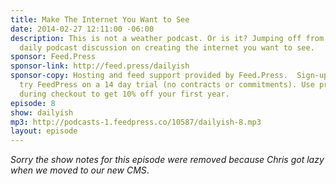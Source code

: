 ```yaml
---
title: Make The Internet You Want to See
date: 2014-02-27 12:11:00 -06:00
description: This is not a weather podcast. Or is it? Jumping off from Shawn Blanc&rsquo;s
  daily podcast discussion on creating the internet you want to see.
sponsor: Feed.Press
sponsor-link: http://feed.press/dailyish
sponsor-copy: Hosting and feed support provided by Feed.Press.  Sign-up today and
  try FeedPress on a 14 day trial (no contracts or commitments). Use promo code "dailyish"
  during checkout to get 10% off your first year.
episode: 8
show: dailyish
mp3: http://podcasts-1.feedpress.co/10587/dailyish-8.mp3
layout: episode
---
```


<em>Sorry the show notes for this episode were removed because Chris got lazy when we moved to our new CMS</em>.

